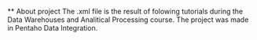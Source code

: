 ** About project
The .xml file is the result of folowing tutorials during the Data Warehouses and Analitical Processing course. The project was made in Pentaho Data Integration.

